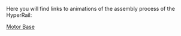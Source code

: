 Here you will find links to animations of the assembly process of the HyperRail:

[Motor Base](https://youtu.be/BjCgw2147VA)

